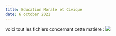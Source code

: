 ```yaml
---
title: Education Morale et Civique
date: 6 october 2021
---
```

voici tout les fichiers concernant cette matière :
![](0.png)
